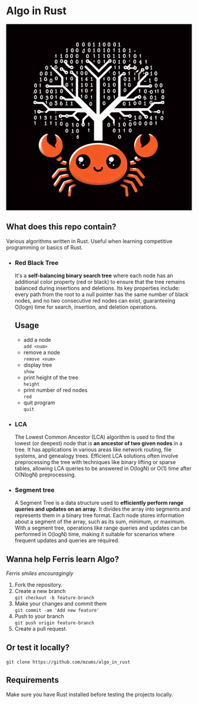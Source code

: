 # Algo in Rust

![alt text](image.png)

## What does this repo contain?
Various algorithms written in Rust. Useful when learning competitive programming or basics of Rust.
- ### **Red Black Tree**
    It's a **self-balancing binary search tree** where each node has an additional color property (red or black) to ensure that the tree remains balanced during insertions and deletions. Its key properties include: every path from the root to a null pointer has the same number of black nodes, and no two consecutive red nodes can exist, guaranteeing O(log⁡n) time for search, insertion, and deletion operations.

    ## Usage
    - add a node  
        ```add <num>```
    - remove a node  
        ```remove <num>```
    - display tree   
        ```show```
    - print height of the tree  
        ```height```
    - print number of red nodes  
        ```red```
    - quit program  
        ```quit```
- ### **LCA**
    The Lowest Common Ancestor (LCA) algorithm is used to find the lowest (or deepest) node that is **an ancestor of two given nodes** in a tree. It has applications in various areas like network routing, file systems, and genealogy trees. Efficient LCA solutions often involve preprocessing the tree with techniques like binary lifting or sparse tables, allowing LCA queries to be answered in O(log⁡N) or O(1) time after O(Nlog⁡N) preprocessing.
- ### **Segment tree**
    A Segment Tree is a data structure used to **efficiently perform range queries and updates on an array**. It divides the array into segments and represents them in a binary tree format. Each node stores information about a segment of the array, such as its sum, minimum, or maximum. With a segment tree, operations like range queries and updates can be performed in O(log⁡N) time, making it suitable for scenarios where frequent updates and queries are required.

## Wanna help Ferris learn Algo?
*Ferris smiles encouragingly*
1. Fork the repository.
2. Create a new branch  
    ```git checkout -b feature-branch```
3. Make your changes and commit them  
    ```git commit -am 'Add new feature'```
4. Push to your branch  
    ```git push origin feature-branch```
5. Create a pull request.

## Or test it locally?
```git clone https://github.com/mzums/algo_in_rust```

## Requirements
Make sure you have Rust installed before testing the projects locally.